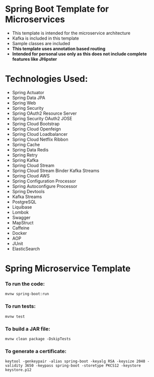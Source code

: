 # Spring Boot Template for Microservices

- This template is intended for the microservice architecture
- Kafka is included in this template
- Sample classes are included
- **This template uses annotation based routing**
- **Intended for personal use only as this does not include complete features like JHipster**

# Technologies Used:

- Spring Actuator
- Spring Data JPA
- Spring Web
- Spring Security
- Spring OAuth2 Resource Server
- Spring Security OAuth2 JOSE
- Spring Cloud Bootstrap
- Spring Cloud Openfeign
- Spring Cloud Loadbalancer
- Spring Cloud Netflix Ribbon
- Spring Cache
- Spring Data Redis
- Spring Retry
- Spring Kafka
- Spring Cloud Stream
- Spring Cloud Stream Binder Kafka Streams
- Spring Cloud AWS
- Spring Configuration Processor
- Spring Autoconfigure Processor
- Spring Devtools
- Kafka Streams
- PostgreSQL
- Liquibase
- Lombok
- Swagger
- MapStruct
- Caffeine
- Docker
- AOP
- JUnit
- ElasticSearch

# Spring Microservice Template

### To run the code:

`mvnw spring-boot:run`

### To run tests:

`mvnw test`

### To build a JAR file:

`mvnw clean package -DskipTests`

### To generate a certificate:

`keytool -genkeypair -alias spring-boot -keyalg RSA -keysize 2048 -validity 3650 -keypass spring-boot -storetype PKCS12 -keystore keystore.p12`
